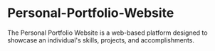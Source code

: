 # Personal-Portfolio-Website
The Personal Portfolio Website is a web-based platform designed to showcase an individual's skills, projects, and accomplishments. 
